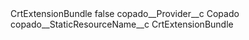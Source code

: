 <?xml version="1.0" encoding="UTF-8"?>
<CustomMetadata xmlns="http://soap.sforce.com/2006/04/metadata" xmlns:xsi="http://www.w3.org/2001/XMLSchema-instance" xmlns:xsd="http://www.w3.org/2001/XMLSchema">
    <label>CrtExtensionBundle</label>
    <protected>false</protected>
    <values>
        <field>copado__Provider__c</field>
        <value xsi:type="xsd:string">Copado</value>
    </values>
    <values>
        <field>copado__StaticResourceName__c</field>
        <value xsi:type="xsd:string">CrtExtensionBundle</value>
    </values>
</CustomMetadata>

